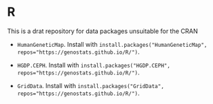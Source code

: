 # R
This is a drat repository for data packages unsuitable for the CRAN

* `HumanGeneticMap`. Install with `install.packages("HumanGeneticMap", repos="https://genostats.github.io/R/")`.

* `HGDP.CEPH`. Install with `install.packages("HGDP.CEPH", repos="https://genostats.github.io/R/")`.

* `GridData`. Install with `install.packages("GridData", repos="https://genostats.github.io/R/")`.
